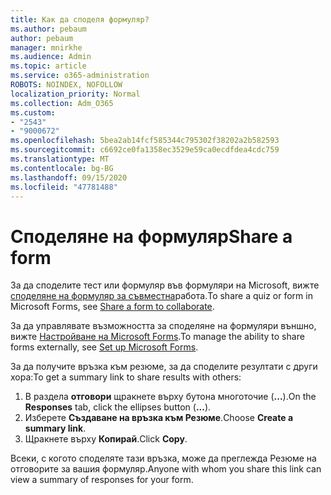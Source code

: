 ```yaml
---
title: Как да споделя формуляр?
ms.author: pebaum
author: pebaum
manager: mnirkhe
ms.audience: Admin
ms.topic: article
ms.service: o365-administration
ROBOTS: NOINDEX, NOFOLLOW
localization_priority: Normal
ms.collection: Adm_O365
ms.custom:
- "2543"
- "9000672"
ms.openlocfilehash: 5bea2ab14fcf585344c795302f38202a2b582593
ms.sourcegitcommit: c6692ce0fa1358ec3529e59ca0ecdfdea4cdc759
ms.translationtype: MT
ms.contentlocale: bg-BG
ms.lasthandoff: 09/15/2020
ms.locfileid: "47781488"
---
```

# <a name="share-a-form"></a><span data-ttu-id="28371-102">Споделяне на формуляр</span><span class="sxs-lookup"><span data-stu-id="28371-102">Share a form</span></span>

<span data-ttu-id="28371-103">За да споделите тест или формуляр във формуляри на Microsoft, вижте [споделяне на формуляр за съвместна](https://support.office.com/article/Share-a-form-to-collaborate-d5bb5cf0-8401-4c15-bb8c-8e108cd7e69b)работа.</span><span class="sxs-lookup"><span data-stu-id="28371-103">To share a quiz or form in Microsoft Forms, see [Share a form to collaborate](https://support.office.com/article/Share-a-form-to-collaborate-d5bb5cf0-8401-4c15-bb8c-8e108cd7e69b).</span></span>

<span data-ttu-id="28371-104">За да управлявате възможността за споделяне на формуляри външно, вижте [Настройване на Microsoft Forms](https://support.office.com/article/set-up-microsoft-forms-cc52287a-4550-464d-9a1b-457bf9df2240).</span><span class="sxs-lookup"><span data-stu-id="28371-104">To manage the ability to share forms externally, see [Set up Microsoft Forms](https://support.office.com/article/set-up-microsoft-forms-cc52287a-4550-464d-9a1b-457bf9df2240).</span></span> 

<span data-ttu-id="28371-105">За да получите връзка към резюме, за да споделите резултати с други хора:</span><span class="sxs-lookup"><span data-stu-id="28371-105">To get a summary link to share results with others:</span></span>

1. <span data-ttu-id="28371-106">В раздела **отговори** щракнете върху бутона многоточие (**...**).</span><span class="sxs-lookup"><span data-stu-id="28371-106">On the **Responses** tab, click the ellipses button (**...**).</span></span>
3. <span data-ttu-id="28371-107">Изберете **Създаване на връзка към Резюме**.</span><span class="sxs-lookup"><span data-stu-id="28371-107">Choose **Create a summary link**.</span></span>
4. <span data-ttu-id="28371-108">Щракнете върху **Копирай**.</span><span class="sxs-lookup"><span data-stu-id="28371-108">Click **Copy**.</span></span>

<span data-ttu-id="28371-109">Всеки, с когото споделяте тази връзка, може да преглежда Резюме на отговорите за вашия формуляр.</span><span class="sxs-lookup"><span data-stu-id="28371-109">Anyone with whom you share this link can view a summary of responses for your form.</span></span>